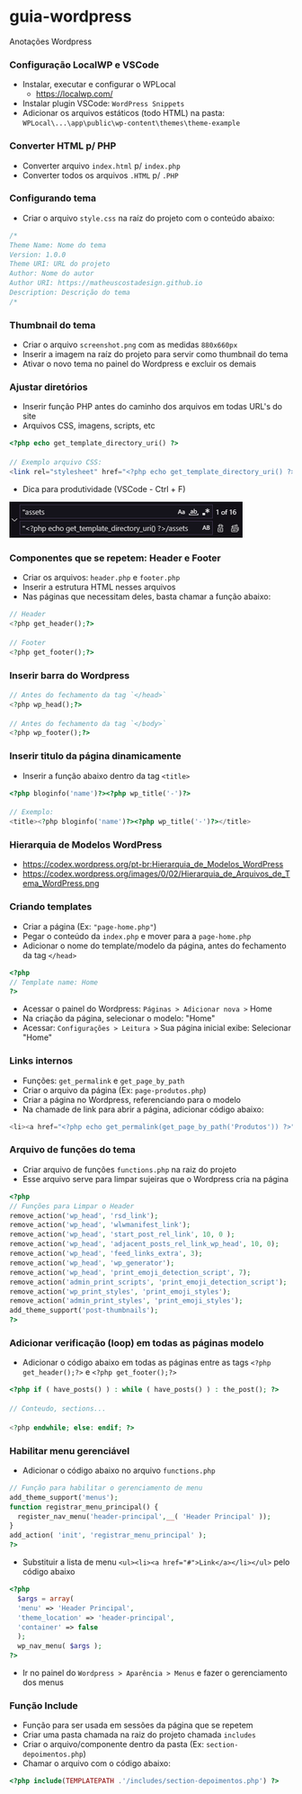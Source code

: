 # guia-wordpress
Anotações Wordpress

### Configuração LocalWP e VSCode
- Instalar, executar e configurar o WPLocal
  - https://localwp.com/
- Instalar plugin VSCode: `WordPress Snippets`
- Adicionar os arquivos estáticos (todo HTML) na pasta:
  `WPLocal\...\app\public\wp-content\themes\theme-example`

### Converter HTML p/ PHP
- Converter arquivo `index.html` p/ `index.php`
- Converter todos os arquivos `.HTML` p/ `.PHP`

### Configurando tema
- Criar o arquivo `style.css` na raíz do projeto com o conteúdo abaixo:
```css
/*
Theme Name: Nome do tema
Version: 1.0.0
Theme URI: URL do projeto
Author: Nome do autor
Author URI: https://matheuscostadesign.github.io
Description: Descrição do tema
/*
```

### Thumbnail do tema
- Criar o arquivo `screenshot.png` com as medidas `880x660px` 
- Inserir a imagem na raíz do projeto para servir como thumbnail do tema
- Ativar o novo tema no painel do Wordpress e excluir os demais

### Ajustar diretórios
- Inserir função PHP antes do caminho dos arquivos em todas URL's do site
- Arquivos CSS, imagens, scripts, etc

```php
<?php echo get_template_directory_uri() ?>

// Exemplo arquivo CSS:
<link rel="stylesheet" href="<?php echo get_template_directory_uri() ?>/css/main.min.css">
```
- Dica para produtividade (VSCode - Ctrl + F)
<img src="https://raw.githubusercontent.com/matheuscostadesign/guia-wordpress/main/vscode.png">

### Componentes que se repetem: Header e Footer
- Criar os arquivos: `header.php` e `footer.php` 
- Inserir a estrutura HTML nesses arquivos
- Nas páginas que necessitam deles, basta chamar a função abaixo:

```php
// Header
<?php get_header();?>

// Footer
<?php get_footer();?>
```

### Inserir barra do Wordpress

```php
// Antes do fechamento da tag `</head>`
<?php wp_head();?>

// Antes do fechamento da tag `</body>`
<?php wp_footer();?>
```

### Inserir titulo da página dinamicamente
- Inserir a função abaixo dentro da tag `<title>`
```php
<?php bloginfo('name')?><?php wp_title('-')?>

// Exemplo:
<title><?php bloginfo('name')?><?php wp_title('-')?></title>
```

### Hierarquia de Modelos WordPress
- https://codex.wordpress.org/pt-br:Hierarquia_de_Modelos_WordPress
- https://codex.wordpress.org/images/0/02/Hierarquia_de_Arquivos_de_Tema_WordPress.png

### Criando templates
- Criar a página (Ex: `"page-home.php"`)
- Pegar o conteúdo da `index.php` e mover para a `page-home.php`
- Adicionar o nome do template/modelo da página, antes do fechamento da tag `</head>`
```php
<?php
// Template name: Home
?>
```
- Acessar o painel do Wordpress: `Páginas > Adicionar nova >` Home
- Na criação da página, selecionar o modelo: "Home"
- Acessar: `Configurações > Leitura >` Sua página inicial exibe: Selecionar "Home"

### Links internos
- Funções: `get_permalink` e `get_page_by_path`
- Criar o arquivo da página (Ex: `page-produtos.php`)
- Criar a página no Wordpress, referenciando para o modelo
- Na chamade de link para abrir a página, adicionar código abaixo:

```php
<li><a href="<?php echo get_permalink(get_page_by_path('Produtos')) ?>">Produtos</a></li>
```

### Arquivo de funções do tema
- Criar arquivo de funções `functions.php` na raiz  do projeto
- Esse arquivo serve para limpar sujeiras que o Wordpress cria na página

```php
<?php 
// Funções para Limpar o Header
remove_action('wp_head', 'rsd_link');
remove_action('wp_head', 'wlwmanifest_link');
remove_action('wp_head', 'start_post_rel_link', 10, 0 );
remove_action('wp_head', 'adjacent_posts_rel_link_wp_head', 10, 0);
remove_action('wp_head', 'feed_links_extra', 3);
remove_action('wp_head', 'wp_generator');
remove_action('wp_head', 'print_emoji_detection_script', 7);
remove_action('admin_print_scripts', 'print_emoji_detection_script');
remove_action('wp_print_styles', 'print_emoji_styles');
remove_action('admin_print_styles', 'print_emoji_styles');
add_theme_support('post-thumbnails');
?>
```

### Adicionar verificação (loop) em todas as páginas modelo
- Adicionar o código abaixo em todas as páginas entre as tags `<?php get_header();?>` e `<?php get_footer();?>`

```php
<?php if ( have_posts() ) : while ( have_posts() ) : the_post(); ?>

// Conteudo, sections...

<?php endwhile; else: endif; ?>
```

### Habilitar menu gerenciável

- Adicionar o código abaixo no arquivo `functions.php`
```php
// Função para habilitar o gerenciamento de menu
add_theme_support('menus');
function registrar_menu_principal() {
  register_nav_menu('header-principal',__( 'Header Principal' ));
}
add_action( 'init', 'registrar_menu_principal' );
?>
```

- Substituir a lista de menu `<ul><li><a href="#">Link</a></li></ul>` pelo código abaixo
```php
<?php
  $args = array(
  'menu' => 'Header Principal',
  'theme_location' => 'header-principal',
  'container' => false
  );
  wp_nav_menu( $args );
?>
```

- Ir no painel do `Wordpress > Aparência > Menus` e fazer o gerenciamento dos menus

### Função Include
- Função para ser usada em sessões da página que se repetem
- Criar uma pasta chamada na raiz do projeto chamada `includes`
- Criar o arquivo/componente dentro da pasta (Ex: `section-depoimentos.php`)
- Chamar o arquivo com o código abaixo:

```php
<?php include(TEMPLATEPATH .'/includes/section-depoimentos.php') ?>
```
